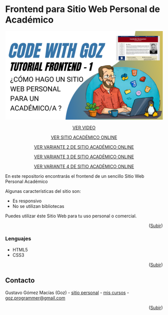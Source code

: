 <!-- ABOUT THE PROJECT -->
# Frontend para Sitio Web Personal de Académico

[![Product Name Screen Shot][product-screenshot]](https://codewithgoz/tutorials/6)

<p align="center"><a href="https://codewithgoz/tutorials/6">VER VIDEO</a></p>

<p align="center"><a href="https://codewithgoz.com/academic_website/index.html">VER SITIO ACADÉMICO ONLINE</a></p>
<p align="center"><a href="https://codewithgoz.com/academic_website2/index.html">VER VARIANTE 2 DE SITIO ACADÉMICO ONLINE</a></p>
<p align="center"><a href="https://codewithgoz.com/academic_website3/index.html">VER VARIANTE 3 DE SITIO ACADÉMICO ONLINE</a></p>
<p align="center"><a href="https://codewithgoz.com/academic_website4/index.html">VER VARIANTE 4 DE SITIO ACADÉMICO ONLINE</a></p>



En este repositorio encontrarás el frontend de un sencillo Sitio Web Personal Académico

Algunas características del sitio son:

* Es responsivo
* No se utilizan bibliotecas

Puedes utilizar éste Sitio Web para tu uso personal o comercial.

<p align="right">(<a href="#top">Subir</a>)</p>

### Lenguajes

* HTML5
* CSS3

<p align="right">(<a href="#top">Subir</a>)</p>

<!-- CONTACT -->
## Contacto

Gustavo Gómez Macías (Goz) - [sitio personal](https://gustavogm.me) - [mis cursos](https://codewithgoz.com) - goz.programmer@gmail.com

<p align="right">(<a href="#top">Subir</a>)</p>

<!-- MARKDOWN LINKS & IMAGES -->
[product-screenshot]: frontend1.png
